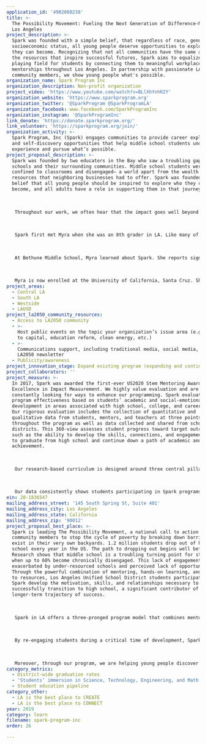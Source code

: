 ```yaml
---
application_id: '4902060238'
title: >-
  The Possibility Movement: Fueling the Next Generation of Difference-Makers in
  Los Angeles
project_description: >-
  Spark was founded with a simple belief, that regardless of race, gender, or
  socioeconomic status, all young people deserve opportunities to explore who
  they can become. Recognizing that not all communities have the same access to
  the resources that inspire successful futures, Spark aims to equalize the
  playing field for students by connecting them to meaningful workplace
  mentorships throughout Los Angeles. In partnership with passionate LA
  community members, we show young people what's possible.
organization_name: Spark Program Inc
organization_description: Non-profit organization
project_video: 'https://www.youtube.com/watch?v=BLlXhYnhR2Y'
organization_website: 'https://www.sparkprogram.org'
organization_twitter: '@SparkProgram @SparkProgramLA'
organization_facebook: www.facebook.com/SparkProgramInc
organization_instagram: '@SparkProgramInc'
link_donate: 'https://donate.sparkprogram.org/'
link_volunteer: 'https://sparkprogram.org/join/'
organization_activity: >-
  Spark Program, Inc (Spark) engages communities to provide career exploration
  and self-discovery opportunities that help middle school students understand,
  experience and pursue what’s possible.
project_proposal_description: >-
  Spark was founded by two educators in the Bay who saw a troubling gap between
  schools and their surrounding communities. Middle school students were
  confined to classrooms and disengaged— a world apart from the wealth of
  resources that neighboring businesses had to offer. Spark was founded on the
  belief that all young people should be inspired to explore who they can
  become, and all adults have a role in supporting them in that journey. 
   
   
   
   Throughout our work, we often hear that the impact goes well beyond academic and career readiness - it’s life-changing. Not only do our students develop new skills and learn about new environments, but they also deepen their understanding of themselves, their interests, and their dreams. Spark Alumni Myra is a perfect example.
   
   
   
   Spark first met Myra when she was an 8th grader in LA. Like many of Myra’s schoolmates, her parents were immigrants and never went to college. Despite that, the importance of education was imparted to Myra early on. When she was only 9 years old, her father was deported. Just a few years later her mom faced a serious medical illness. Her family was struggling. 
   
   
   
   At Bethune Middle School, Myra learned about Spark. She reports signing up for the program because she “wanted to have someone guide me.” Myra was matched for mentorship to Perry, CFO & Co-Founder of Cornerstone OnDemand. Together, they explored Myra's interest in opening up a coffee shop, a real-life dream for her family. With Perry's collaboration, Myra learned how to launch a business and research peer companies in that industry. She worked hard on skills like public speaking and communication, an area she reported initially lacking confidence in. "Perry was a mentor in many ways, not just career-wise, but also life-wise." Myra's bond with Perry was so fortified that he and his family attended her High School graduation to cheer her on. They remain close.
   
   
   
   Myra is now enrolled at the University of California, Santa Cruz. She returned to the Spark in LA this summer - this time as an intern! Despite the adversity she faced early on, Myra was determined to succeed in school and continue on a path to pursue her dreams. We are so excited to see what is in store for her future.
project_areas:
  - Central LA
  - South LA
  - Westside
  - LAUSD
project_la2050_community_resources:
  - Access to LA2050 community
  - >-
    Host public events on the topic your organization’s issue area (e.g. access
    to capital, education reform, clean energy, etc.) 
  - >-
    Communications support, including traditional media, social media, and
    LA2050 newsletter
  - Publicity/awareness
project_innovation_stage: Expand existing program (expanding and continuing ongoing successful projects)
project_collaborators: ''
project_measure: >-
  In 2017, Spark was awarded the first-ever US2020 Stem Mentoring Award for
  Excellence in Impact Measurement. We highly value evaluation and are
  constantly looking for ways to enhance our programming. Spark evaluates
  program effectiveness based on students’ academic and social-emotional
  development in areas associated with high school, college, and career success.
  Our rigorous evaluation includes the collection of quantitative and
  qualitative data from students, mentors, and teachers at three points
  throughout the program as well as data collected and shared from school
  districts. This 360-view assesses student progress toward target outcomes,
  such as the ability to develop the skills, connections, and engagement needed
  to graduate from high school and continue down a path of academic and career
  achievement.
   
   
   
   Our research-based curriculum is designed around three central pillars of success: Social-emotional learning skills, social capital, and performance and engagement in school. Social-Emotional Skills include self-awareness, self-management, and decision making, while Social Capital focuses on growing awareness of and access to relationships and resources for educational and career success. Performance / Engagement looks at key indicators like student grades, attendance, and behavior. Success in all three of these skill areas is correlated with high school graduation, academic achievement, secondary education completion, and employability. 
   
   
   
   Our data consistently shows students participating in Spark programs growing in their social-emotional competencies and social capital. Corroborating school data also shows that students are simultaneously improving in other areas of success such as academic performance and school attendance. In the last school year, 86% of Spark students grew in social-emotional skills such as teamwork, problem-solving, and communication, 99% of Spark students report learning about different jobs and careers they didn’t know about before Spark, 90% of Spark students improved in critical competencies for successful classroom engagement. Significantly, organization-wide 92% of Spark alumnus are on track to graduate high school on time compared to 68% of their peers.
ein: 20-1836547
mailing_address_street: '145 South Spring St, Suite 401'
mailing_address_city: Los Angeles
mailing_address_state: California
mailing_address_zip: '90012'
project_proposal_best_place: >-
  Spark is leading The Possibility Movement, a national call to action for
  community members to stop the cycle of poverty by breaking down barriers that
  exist in their very own backyards. 1.2 million students drop out of high
  school every year in the US. The path to dropping out begins well before then.
  Research shows that middle school is a troubling turning point for students
  when up to 60% become chronically disengaged. This lack of engagement is often
  exacerbated by under-resourced schools and perceived lack of opportunity.
  Through the powerful combination of mentoring, hands-on learning, and access
  to resources, Los Angeles Unified School District students participating in
  Spark develop the motivation, skills, and relationships necessary to
  successfully transition to high school, a significant contributor of a
  longer-term trajectory of success.
   
   
   
   Spark in LA offers a three-pronged program model that combines mentorship with opportunities for skill development across three pillars of success: social-emotional learning, social capital and school performance and engagement. Students begin in the fall of 7th Grade with Spark Labs, structured workshops held at different companies across Los Angeles where students and volunteers explore various career options through self-discovery activities. In spring, students progress to an intensive 13-week mentorship with an employee volunteer. As students enter 8th grade, High School Pathways helps them identify school options that are a fit for their unique needs through workshops and Spark’s interactive online tool. 
   
   
   
   By re-engaging students during a critical time of development, Spark helps students get on the right path for high school graduation. In fact, 92% of Spark Students have graduated or are on track to graduate on time, compared to an average of 68% in the districts Spark serves. High school graduation is an important milestone that goes beyond a piece of paper. High School graduates across the board have better outcomes than those who drop out. Most notably, graduates are less likely to be unemployed, engage in criminal behavior, have poor health, and live in poverty. Graduating from high school empowers students to break the cycle of poverty, which has a profound impact on each individual and communities at large. In fact, graduating half a class of high school dropouts would save US taxpayers $45 billion that year alone. 
   
   
   
   Moreover, through our program, we are helping young people discover what’s possible and develop the skills they need to make their dreams a reality. Through hands-on, experiential learning opportunities, Spark is fueling students’ awareness of and interest in different career paths and in turn, helping to diversify the employment pipeline in years to come. Lastly, through our expansive network of company partners, Spark is providing meaningful opportunities for employees to learn about, connect to, and make a difference in diverse communities across LA.
category_metrics:
  - District-wide graduation rates
  - 'Students’ immersion in Science, Technology, Engineering, and Math content'
  - Student education pipeline
category_other:
  - LA is the best place to CREATE
  - LA is the best place to CONNECT
year: 2019
category: learn
filename: spark-program-inc
order: 26

---
```

